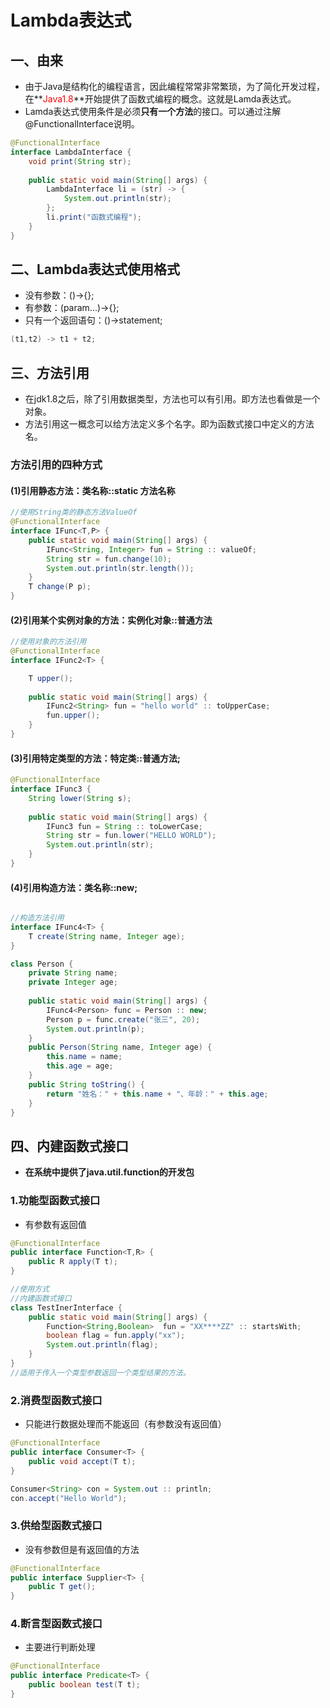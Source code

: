 # Lambda表达式

## 一、由来

* 由于Java是结构化的编程语言，因此编程常常非常繁琐，为了简化开发过程，在**<font color='red'>Java1.8</font>**开始提供了函数式编程的概念。这就是Lamda表达式。
* Lamda表达式使用条件是必须**只有一个方法**的接口。可以通过注解@FunctionalInterface说明。

```java
@FunctionalInterface
interface LambdaInterface {
	void print(String str);
	
	public static void main(String[] args) {
		LambdaInterface li = (str) -> {
			System.out.println(str);
		};
		li.print("函数式编程");
	}
}
```



## 二、Lambda表达式使用格式

* 没有参数：()->{};
* 有参数：(param...)->{};
* 只有一个返回语句：()->statement;

```java
(t1,t2) -> t1 + t2; 
```



## 三、方法引用

* 在jdk1.8之后，除了引用数据类型，方法也可以有引用。即方法也看做是一个对象。
* 方法引用这一概念可以给方法定义多个名字。即为函数式接口中定义的方法名。

### 方法引用的四种方式

#### (1)引用静态方法：类名称::static 方法名称

```java
//使用String类的静态方法ValueOf
@FunctionalInterface
interface IFunc<T,P> {
	public static void main(String[] args) {
		IFunc<String, Integer> fun = String :: valueOf;
		String str = fun.change(10);
		System.out.println(str.length());
	}
	T change(P p);
}
```

#### (2)引用某个实例对象的方法：实例化对象::普通方法

```java
//使用对象的方法引用
@FunctionalInterface
interface IFunc2<T> {

	T upper();
	
	public static void main(String[] args) {
		IFunc2<String> fun = "hello world" :: toUpperCase;
		fun.upper();
	}
}
```

#### (3)引用特定类型的方法：特定类::普通方法;

```java
@FunctionalInterface
interface IFunc3 {
	String lower(String s);
	
	public static void main(String[] args) {
		IFunc3 fun = String :: toLowerCase;
		String str = fun.lower("HELLO WORLD");
		System.out.println(str);
	}
}
```

#### (4)引用构造方法：类名称::new;

```java

//构造方法引用
interface IFunc4<T> {
	T create(String name, Integer age);
}

class Person {
	private String name;
	private Integer age;
	
	public static void main(String[] args) {
		IFunc4<Person> func = Person :: new;
		Person p = func.create("张三", 20);
		System.out.println(p);
	}
	public Person(String name, Integer age) {
		this.name = name;
		this.age = age;
	}
	public String toString() {
		return "姓名：" + this.name + "、年龄：" + this.age;
	}
}
```



## 四、内建函数式接口

* **在系统中提供了java.util.function的开发包**

### 1.功能型函数式接口

* 有参数有返回值

```java
@FunctionalInterface
public interface Function<T,R> {
    public R apply(T t);
}

//使用方式
//内建函数式接口
class TestInerInterface {
	public static void main(String[] args) {
		Function<String,Boolean>  fun = "XX****ZZ" :: startsWith;
		boolean flag = fun.apply("xx");
		System.out.println(flag);
	}
}
//适用于传入一个类型参数返回一个类型结果的方法。
```

### 2.消费型函数式接口

* 只能进行数据处理而不能返回（有参数没有返回值）

```java
@FunctionalInterface
public interface Consumer<T> {
    public void accept(T t);
}

Consumer<String> con = System.out :: println;
con.accept("Hello World");
```

### 3.供给型函数式接口

* 没有参数但是有返回值的方法

```java
@FunctionalInterface
public interface Supplier<T> {
    public T get();
}
```

### 4.断言型函数式接口

* 主要进行判断处理

```java
@FunctionalInterface
public interface Predicate<T> {
    public boolean test(T t);
}
```